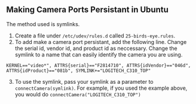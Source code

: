 ## Making Camera Ports Persistant in Ubuntu
The method used is symlinks.
1. Create a file under `/etc/udev/rules.d` called `25-birds-eye.rules`.
2. To add make a camera port persistant, add the following line. Change the serial id, vendor id, and product id as neccessary. Change the symlink to a name that can easily identify the camera you are using.
```
KERNEL=="video*", ATTRS{serial}=="F2814710", ATTRS{idVendor}=="046d", ATTRS{idProduct}=="081b", SYMLINK+="LOGITECH_C310_TOP"
```
3. To use the symlink, pass your symlink as a parameter to `connectCamera(symlink)`. For example, if you used the example above, you would do `connectCamera("LOGITECH_C310_TOP")`


